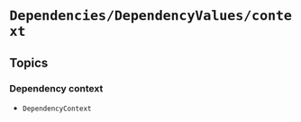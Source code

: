 # ``Dependencies/DependencyValues/context``

## Topics

### Dependency context

- ``DependencyContext``

